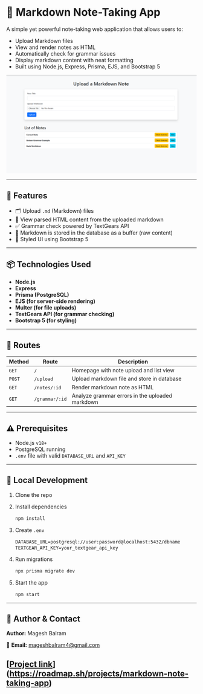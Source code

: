 
# 📝 Markdown Note-Taking App

A simple yet powerful note-taking web application that allows users to:

- Upload Markdown files
- View and render notes as HTML
- Automatically check for grammar issues
- Display markdown content with neat formatting
- Built using Node.js, Express, Prisma, EJS, and Bootstrap 5

![App Screenshot](./public/image.png)

---

## 🚀 Features

- 🗂 Upload `.md` (Markdown) files
- 📄 View parsed HTML content from the uploaded markdown
- ✅ Grammar check powered by TextGears API
- 🧠 Markdown is stored in the database as a buffer (raw content)
- 🎨 Styled UI using Bootstrap 5
---

## 📦 Technologies Used

- **Node.js**
- **Express**
- **Prisma (PostgreSQL)**
- **EJS (for server-side rendering)**
- **Multer (for file uploads)**
- **TextGears API (for grammar checking)**
- **Bootstrap 5 (for styling)**

---

## 📌 Routes

| Method | Route              | Description                                      |
|--------|-------------------|--------------------------------------------------|
| `GET`  | `/`                | Homepage with note upload and list view         |
| `POST` | `/upload`          | Upload markdown file and store in database      |
| `GET`  | `/notes/:id`       | Render markdown note as HTML                    |
| `GET`  | `/grammar/:id`     | Analyze grammar errors in the uploaded markdown |

---

## ⚠️ Prerequisites

- Node.js `v18+`
- PostgreSQL running
- `.env` file with valid `DATABASE_URL` and `API_KEY`

---

## 🧪 Local Development

1. Clone the repo  
2. Install dependencies  
   ```bash
   npm install
   ```

3. Create `.env`

   ```env
   DATABASE_URL=postgresql://user:password@localhost:5432/dbname
   TEXTGEAR_API_KEY=your_textgear_api_key
   ```
4. Run migrations

   ```bash
   npx prisma migrate dev
   ```
5. Start the app

   ```bash
   npm start
   ```

---

## 🙋 **Author & Contact**

**Author:** Magesh Balram

📧 **Email:** [mageshbalram4@gmail.com](mailto:mageshbalram4@gmail.com)

[[Project link](https://roadmap.sh/projects/url-shortening-service)](https://roadmap.sh/projects/markdown-note-taking-app)
---
